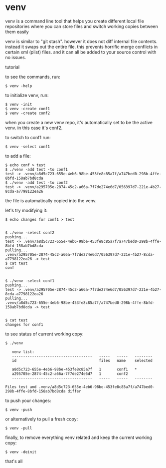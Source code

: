# venv

venv is a command line tool that helps you create different local file repositories where you can store files and switch working copies between them easily

venv is similar to "git stash". however it does not diff internal file contents. instead it swaps out the entire file. this prevents horrific merge conflicts in certain xml (plist) files. and it can all be added to your source control with no issues.


tutorial

to see the commands, run:
```
$ venv -help
```
to initialize venv, run:
```
$ venv -init
$ venv -create conf1
$ venv -create conf2
```
when you create a new venv repo, it's automatically set to be the active venv. in this case it's conf2.

to switch to conf1 run:
```
$ venv -select conf1
```
to add a file:
```
$ echo conf > test
$ ./venv -add test -to conf1
test -> .venv/a8d5c723-655e-4eb6-98be-453fe8c85a7f/a747bed0-298b-4ffe-8bfd-158ab7bd8cda
$ ./venv -add test -to conf2
test -> .venv/a295705e-2874-45c2-a66a-7f7de274e6d7/056397d7-221e-4b27-8cda-a7798122ea26
```
the file is automatically copied into the venv.

let's try modifying it:
```
$ echo changes for conf1 > test


$ ./venv -select conf2
pushing...
test -> .venv/a8d5c723-655e-4eb6-98be-453fe8c85a7f/a747bed0-298b-4ffe-8bfd-158ab7bd8cda
pulling...
.venv/a295705e-2874-45c2-a66a-7f7de274e6d7/056397d7-221e-4b27-8cda-a7798122ea26 -> test
$ cat test
conf


$ ./venv -select conf1
pushing...
test -> .venv/a295705e-2874-45c2-a66a-7f7de274e6d7/056397d7-221e-4b27-8cda-a7798122ea26
pulling...
.venv/a8d5c723-655e-4eb6-98be-453fe8c85a7f/a747bed0-298b-4ffe-8bfd-158ab7bd8cda -> test


$ cat test
changes for conf1

```
to see status of current working copy:
```
$ ./venv

   venv list:                                               
   ------------------------------------   -----   -----   --------  
   id                                     files   name    selected  
                                                                    
   a8d5c723-655e-4eb6-98be-453fe8c85a7f   1       conf1   *         
   a295705e-2874-45c2-a66a-7f7de274e6d7   1       conf2             
   ------------------------------------   -----   -----   --------  

Files test and .venv/a8d5c723-655e-4eb6-98be-453fe8c85a7f/a747bed0-298b-4ffe-8bfd-158ab7bd8cda differ
```
to push your changes:
```
$ venv -push
```
or alternatively to pull a fresh copy:
```
$ venv -pull
```
finally, to remove everything venv related and keep the current working copy:
```
$ venv -deinit
```

that's all